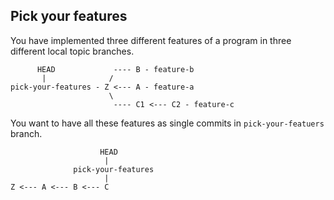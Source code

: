 ## Pick your features
You have implemented three different features of a program in three different local topic branches.

          HEAD             ---- B - feature-b    
           |              /
    pick-your-features - Z <--- A - feature-a
                          \
                           ---- C1 <--- C2 - feature-c
                           
You want to have all these features as single commits in `pick-your-featuers` branch.

                        HEAD
                         |
                  pick-your-features
                         |
    Z <--- A <--- B <--- C
